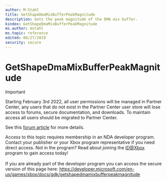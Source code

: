 ```yaml
---
author: M-Stahl
title: GetShapeDmaMixBufferPeakMagnitude
description: Gets the peak magnitude of the DMA mix buffer.
kindex: GetShapeDmaMixBufferPeakMagnitude
ms.author: mstahl
ms.topic: reference
edited: 06/27/2019
security: secure
---
```


# GetShapeDmaMixBufferPeakMagnitude
> [!IMPORTANT]
> Starting February 3rd 2022, all user permissions will be managed in Partner Center, any users that do not exist in the Partner Center user store will lose access to forums, secure documentation, and downloads. To maintain access all users should be migrated to Partner Center. <p></p>See this <a href="https://forums.xboxlive.com/articles/132187/breaking-change-user-access-for-forums-secure-docu.html">forum article</a> for more details.  

 Access to this topic requires membership in an NDA developer program. Contact your publisher or your Xbox program representative if you need direct access. Not in the program? Read about joining the <a href="https://www.xbox.com/Developers/id">ID@Xbox</a> program to gain access today!  <br/><br/>If you are already part of the developer program you can access the secure version of this page here: <a target="_blank" href="https://developer.microsoft.com/en-us/games/xbox/docs/gdk/getshapedmamixbufferpeakmagnitude">https://developer.microsoft.com/en-us/games/xbox/docs/gdk/getshapedmamixbufferpeakmagnitude</a>
